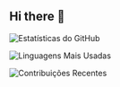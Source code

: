 ## Hi there 👋

![Estatísticas do GitHub](https://github-readme-stats.vercel.app/api?username=SmokePTHD&show_icons=true&theme=radical)

![Linguagens Mais Usadas](https://github-readme-stats.vercel.app/api/top-langs/?username=SmokePTHD&layout=compact&theme=radical)

![Contribuições Recentes](https://github-readme-activity-graph.cyclic.app/graph?username=SmokePTHD&theme=radical)

